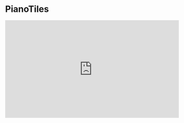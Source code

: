 # PianoTiles

<iframe width="560" height="315" src="https://www.youtube-nocookie.com/embed/BQSqMRKUm-s" title="YouTube video player" frameborder="0" allow="accelerometer; autoplay; clipboard-write; encrypted-media; gyroscope; picture-in-picture" allowfullscreen></iframe>
